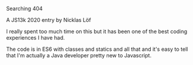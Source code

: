Searching 404

A JS13k 2020 entry by Nicklas Löf


I really spent too much time on this but it has been one of the best coding experiences I have had.

The code is in ES6 with classes and statics and all that and it's easy to tell that I'm actually a Java developer pretty new to Javascript.

